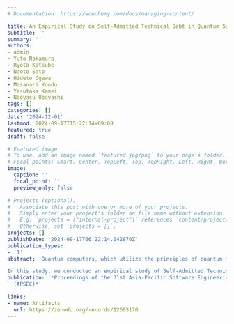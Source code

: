 ```yaml
---
# Documentation: https://wowchemy.com/docs/managing-content/

title: An Empirical Study on Self-Admitted Technical Debt in Quantum Software
subtitle: ''
summary: ''
authors:
- admin
- Yuto Nakamura
- Ryota Katsube
- Naoto Sato
- Hideto Ogawa
- Masanari Kondo
- Yasutaka Kamei
- Naoyasu Ubayashi
tags: []
categories: []
date: '2024-12-01'
lastmod: 2024-09-17T15:22:14+09:00
featured: true
draft: false

# Featured image
# To use, add an image named `featured.jpg/png` to your page's folder.
# Focal points: Smart, Center, TopLeft, Top, TopRight, Left, Right, BottomLeft, Bottom, BottomRight.
image:
  caption: ''
  focal_point: ''
  preview_only: false

# Projects (optional).
#   Associate this post with one or more of your projects.
#   Simply enter your project's folder or file name without extension.
#   E.g. `projects = ["internal-project"]` references `content/project/deep-learning/index.md`.
#   Otherwise, set `projects = []`.
projects: []
publishDate: '2024-09-17T06:22:14.042870Z'
publication_types:
- '1'
abstract: 'Quantum computers, which utilize the principles of quantum mechanics, are expected to be applied to a wide range of fields. With the advancement of quantum computer development, a lot of quantum software, which enables the operation of quantum computers, has been developed. It has a distinct nature (e.g., superposition and entanglement of qubits) compared to traditional software, leading to the unique challenges of its development. While prior studies have clarified and defined some unique challenges of quantum software, many remain unclear due to limited research.

In this study, we conducted an empirical study of Self-Admitted Technical Debt (SATD) for quantum software. SATD is a type of technical debt, a problem in the code that the developer is aware of. Hence, we conjecture that analyzing SATDs can reveal the unique challenges developers face when developing quantum software. We manually coded 202 comments from the Python® files of the 61 open-source quantum software on GitHub®. The 202 comments correspond to a 95% confidence level with a 5% confidence interval, as in previous studies. The results showed that 88 comments (45.6% of all SATD comments) were quantum-specific SATDs (QSATDs), which require knowledge of quantum computation to repay. Furthermore, we propose a taxonomy for QSATDs. This taxonomy, which consists of four main categories and eight subcategories, classifies QSATDs in terms of quantum-specific aspects such as circuit implementation, backend, and algorithms. Our empirical results are beneficial for quantum software developers, helping them understand implementation areas that require attention. For researchers, our results promote further research, including the exploration of challenges in QSATD repayment.'
publication: '*Proceedings of the 31st Asia-Pacific Software Engineering Conference
  (APSEC)*'

links:
- name: Artifacts
  url: https://zenodo.org/records/12603170
---
```

